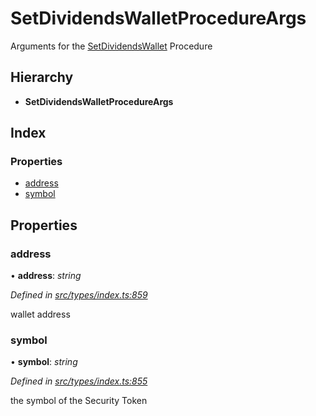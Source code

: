 # SetDividendsWalletProcedureArgs

Arguments for the [SetDividendsWallet](../enums/_types_index_.proceduretype.md#setdividendswallet) Procedure

## Hierarchy

* **SetDividendsWalletProcedureArgs**

## Index

### Properties

* [address](_types_index_.setdividendswalletprocedureargs.md#address)
* [symbol](_types_index_.setdividendswalletprocedureargs.md#symbol)

## Properties

### address

• **address**: _string_

_Defined in_ [_src/types/index.ts:859_](https://github.com/PolymathNetwork/polymath-sdk/blob/550676f/src/types/index.ts#L859)

wallet address

### symbol

• **symbol**: _string_

_Defined in_ [_src/types/index.ts:855_](https://github.com/PolymathNetwork/polymath-sdk/blob/550676f/src/types/index.ts#L855)

the symbol of the Security Token

